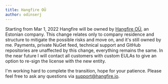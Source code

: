 ```yaml
---
title: Hangfire OÜ
author: odinserj
---
```


Starting from Mar 1, 2022 Hangfire will be owned by <a href="https://ariregister.rik.ee/eng/company/16452321/Hangfire-OÜ">Hangfire OÜ</a>, an Estonian company. This change relates only to company residence and structure to mitigate the possible risks and move on, and it's still owned by me. Payments, private NuGet feed, technical support and GitHub repositories are unaffected by this change, everything remains the same. In the near future I will contact all customers with custom EULAs to give an option to re-sign the license with the new entity.

I'm working hard to complete the transition, hope for your patience. Please feel free to ask any questions via <a href="mailto:support@hangfire.io">support@hangfire.io</a>.